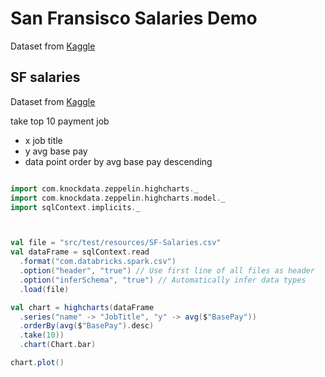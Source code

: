 # San Fransisco Salaries Demo

Dataset from [Kaggle](https://www.kaggle.com/kaggle/sf-salaries)

## SF salaries

Dataset from [Kaggle](https://www.kaggle.com/kaggle/sf-salaries)

take top 10 payment job

* x job title
* y avg base pay
* data point order by avg base pay descending


```scala

import com.knockdata.zeppelin.highcharts._
import com.knockdata.zeppelin.highcharts.model._
import sqlContext.implicits._



val file = "src/test/resources/SF-Salaries.csv"
val dataFrame = sqlContext.read
  .format("com.databricks.spark.csv")
  .option("header", "true") // Use first line of all files as header
  .option("inferSchema", "true") // Automatically infer data types
  .load(file)

val chart = highcharts(dataFrame
  .series("name" -> "JobTitle", "y" -> avg($"BasePay"))
  .orderBy(avg($"BasePay").desc)
  .take(10))
  .chart(Chart.bar)

chart.plot()

```
